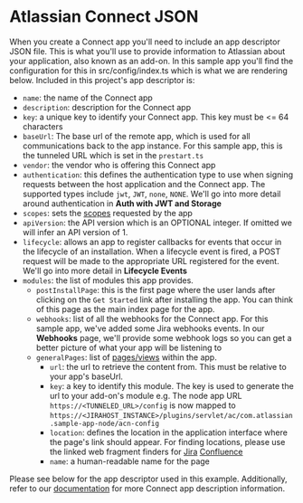 # Atlassian Connect JSON

When you create a Connect app you'll need to include an app descriptor JSON file. This is what you'll use to
provide information to Atlassian about your application, also known as an add-on. In this sample app you'll find 
the configuration for this in src/config/index.ts which is what we are rendering below. Included in this project's 
app descriptor is:

- `name`: the name of the Connect app
- `description`: description for the Connect app
- `key`: a unique key to identify your Connect app. This key must be <= 64 characters
- `baseUrl`: The base url of the remote app, which is used for all communications back to the app instance. For this 
sample app, this is the tunneled URL which is set in the `prestart.ts`
- `vendor`: the vendor who is offering this Connect app
- `authentication`: this defines the authentication type to use when signing requests between the host application 
and the Connect app. The supported types include `jwt`, `JWT`, `none`, `NONE`. We'll go into more detail around 
authentication in **Auth with JWT and Storage**
- `scopes`: sets the [scopes](https://developer.atlassian.com/cloud/jira/platform/scopes-for-connect-apps/) requested 
by the app
- `apiVersion`: the API version which is an OPTIONAL integer. If omitted we will infer an API version of 1.
- `lifecycle`: allows an app to register callbacks for events that occur in the lifecycle of an installation. When a 
lifecycle event is fired, a POST request will be made to the appropriate URL registered for the event. We'll go into
more detail in **Lifecycle Events**
- `modules`: the list of modules this app provides.
  - `postInstallPage`: this is the first page where the user lands after clicking on the `Get Started` link after 
  installing the app. You can think of this page as the main index page for the app.
  - `webhooks`: list of all the webhooks for the Connect app. For this sample app, we've added some Jira webhooks 
  events. In our **Webhooks** page, we'll provide some webhook logs so you can get a better picture of what your app 
  will be listening to
  - `generalPages`: list of [pages/views](https://developer.atlassian.com/cloud/jira/software/modules/page/) within the app.
    - `url`: the url to retrieve the content from. This must be relative to your app's baseUrl.
    - `key`: a key to identify this module. The key is used to generate the url to your add-on's module e.g.
    The node app URL `https://<TUNNELED_URL>/config` is now mapped to 
    `https://<JIRAHOST_INSTANCE>/plugins/servlet/ac/com.atlassian.sample-app-node/acn-config`
    - `location`: defines the location in the application interface where the page's link should appear. For finding 
    locations, please use the linked web fragment finders for 
    [Jira](https://marketplace.atlassian.com/apps/1211656/web-fragment-finder?hosting=cloud&tab=overview)
    [Confluence](https://marketplace.atlassian.com/apps/1215092/web-fragment-finder-for-confluence?hosting=cloud&tab=overview)
    - `name`: a human-readable name for the page

Please see below for the app descriptor used in this example. Additionally, refer to our [documentation](https://developer.atlassian.com/cloud/jira/platform/connect-app-descriptor/#authentication) 
for more Connect app description information.

